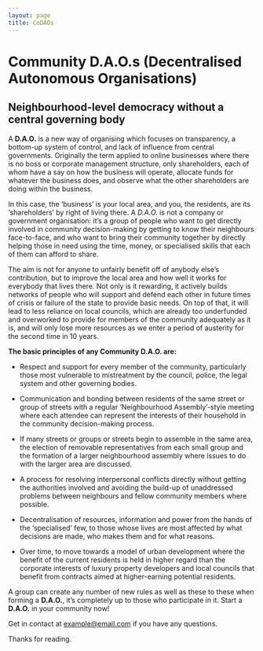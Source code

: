 ```yaml
---
layout: page
title: CoDAOs
---
```


# Community D.A.O.s (Decentralised Autonomous Organisations)

## Neighbourhood-level democracy without a central governing body

A  **D.A.O.** is a new way of organising which focuses on transparency, a bottom-up system of control, and lack of influence from central governments. Originally the term applied to online businesses where there is no boss or corporate management structure, only shareholders, each of whom have a say on how the business will operate, allocate funds for whatever the business does, and observe what the other shareholders are doing within the business.

In this case, the ‘business’ is your local area, and you, the residents, are its ‘shareholders’ by right of living there. A *D.A.O.* is not a company or government organisation: it’s a group of people who want to get directly involved in community decision-making by getting to know their neighbours face-to-face, and who want to bring their community together by directly helping those in need using the time, money, or specialised skills that each of them can afford to share.

The aim is not for anyone to unfairly benefit off of anybody else’s contribution, but to improve the local area and how well it works for everybody that lives there. Not only is it rewarding, it actively builds networks of people who will support and defend each other in future times of crisis or failure of the state to provide basic needs. On top of that, it will lead to less reliance on local councils, which are already too underfunded and overworked to provide for members of the community adequately as it is, and will only lose more resources as we enter a period of austerity for the second time in 10 years.

**The basic principles of any Community D.A.O. are:**

* Respect and support for every member of the community, particularly those most vulnerable to mistreatment by the council, police, the legal system and other governing bodies.

* Communication and bonding between residents of the same street or group of streets with a regular ‘Neighbourhood Assembly’-style meeting where each attendee can represent the interests of their household in the community decision-making process.

* If many streets or groups or streets begin to assemble in the same area, the election of removable representatives from each small group and the formation of a larger neighbourhood assembly where issues to do with the larger area are discussed.

* A process for resolving interpersonal conflicts directly without getting the authorities involved and avoiding the build-up of unaddressed problems between neighbours and fellow community members where possible.

* Decentralisation of resources, information and power from the hands of the ‘specialised’ few, to those whose lives are most affected by what decisions are made, who makes them and for what reasons.

* Over time, to move towards a model of urban development where the benefit of the current residents is held in higher regard than the corporate interests of luxury property developers and local councils that benefit from contracts aimed at higher-earning potential residents.

A group can create any number of new rules as well as these to these when forming a **D.A.O.**, it’s completely up to those who participate in it. Start a **D.A.O.** in your community now!

Get in contact at example@email.com if you have any questions.

Thanks for reading.